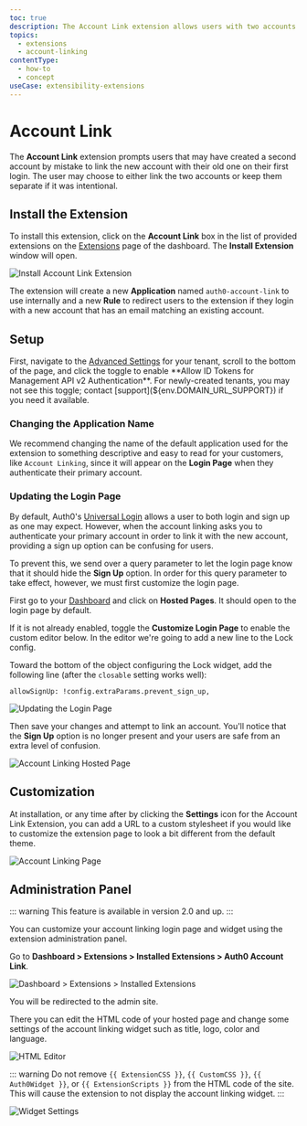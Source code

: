 ```yaml
---
toc: true
description: The Account Link extension allows users with two accounts with the same email to be prompted to link them.
topics:
  - extensions
  - account-linking
contentType:
  - how-to
  - concept
useCase: extensibility-extensions
---
```

# Account Link

The **Account Link** extension prompts users that may have created a second account by mistake to link the new account with their old one on their first login. The user may choose to either link the two accounts or keep them separate if it was intentional.

## Install the Extension

To install this extension, click on the __Account Link__ box in the list of provided extensions on the [Extensions](${manage_url}/#/extensions) page of the dashboard. The __Install Extension__ window will open.

![Install Account Link Extension](/media/articles/extensions/account-link/install-extension.png)

The extension will create a new **Application** named `auth0-account-link` to use internally and a new **Rule** to redirect users to the extension if they login with a new account that has an email matching an existing account.

## Setup

First, navigate to the [Advanced Settings](${manage_url}/#/tenant/advanced) for your tenant, scroll to the bottom of the page, and click the toggle to enable **Allow ID Tokens for Management API v2 Authentication**. For newly-created tenants, you may not see this toggle; contact [support](${env.DOMAIN_URL_SUPPORT}) if you need it available.

### Changing the Application Name

We recommend changing the name of the default application used for the extension to something descriptive and easy to read for your customers, like `Account Linking`, since it will appear on the **Login Page** when they authenticate their primary account.

### Updating the Login Page

By default, Auth0's [Universal Login](/hosted-pages/login) allows a user to both login and sign up as one may expect. However, when the account linking asks you to authenticate your primary account in order to link it with the new account, providing a sign up option can be confusing for users.

To prevent this, we send over a query parameter to let the login page know that it should hide the **Sign Up** option. In order for this query parameter to take effect, however, we must first customize the login page.

First go to your [Dashboard](${manage_url}) and click on **Hosted Pages**. It should open to the login page by default. 

If it is not already enabled, toggle the **Customize Login Page** to enable the custom editor below. In the editor we're going to add a new line to the Lock config.

Toward the bottom of the object configuring the Lock widget, add the following line (after the `closable` setting works well):

```text
allowSignUp: !config.extraParams.prevent_sign_up,
```

![Updating the Login Page](/media/articles/extensions/account-link/hosted-page-code.png)

Then save your changes and attempt to link an account. You'll notice that the **Sign Up** option is no longer present and your users are safe from an extra level of confusion.

![Account Linking Hosted Page](/media/articles/extensions/account-link/hosted-page-example.png)

## Customization

At installation, or any time after by clicking the **Settings** icon for the Account Link Extension, you can add a URL to a custom stylesheet if you would like to customize the extension page to look a bit different from the default theme.

![Account Linking Page](/media/articles/extensions/account-link/extension-page-example.png)

## Administration Panel

::: warning
This feature is available in version 2.0 and up.
:::

You can customize your account linking login page and widget using the extension administration panel. 

Go to **Dashboard > Extensions > Installed Extensions > Auth0 Account Link**.

![Dashboard > Extensions > Installed Extensions](/media/articles/extensions/account-link/installed-extensions.png)

You will be redirected to the admin site. 

There you can edit the HTML code of your hosted page and change some settings of the account linking widget such as title, logo, color and language.

![HTML Editor](/media/articles/extensions/account-link/html-editor.png)

::: warning
Do not remove `{{ ExtensionCSS }}`, `{{ CustomCSS }}`, `{{ Auth0Widget }}`, or `{{ ExtensionScripts }}` from the HTML code of the site. This will cause the extension to not display the account linking widget.
:::

![Widget Settings](/media/articles/extensions/account-link/widget-settings.png)
